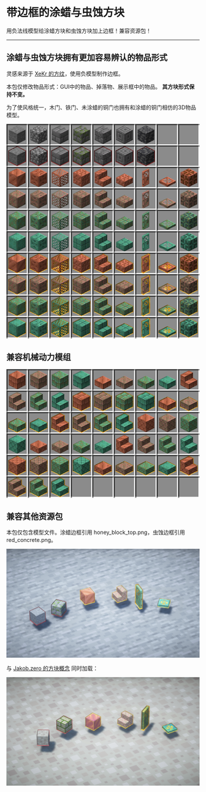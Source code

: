 # 带边框的涂蜡与虫蚀方块

用负法线模型给涂蜡方块和虫蚀方块加上边框！兼容资源包！

---

## 涂蜡与虫蚀方块拥有更加容易辨认的物品形式

灵感来源于 [XeKr 的方纹](https://www.mczwlt.net/resource/lsd5dbu4)，使用负模型制作边框。

本包仅修改物品形式：GUI中的物品、掉落物、展示框中的物品。 **其方块形式保持不变。**

为了使风格统一，木门、铁门、未涂蜡的铜门也拥有和涂蜡的铜门相仿的3D物品模型。

![comparison](https://github.com/GrakePch/Waxed-InfestedOutlines/blob/master/images/comparison.png?raw=true)

## 兼容机械动力模组

![comparison_create_mod](https://github.com/GrakePch/Waxed-InfestedOutlines/blob/master/images/comparison_create_mod.png?raw=true)

## 兼容其他资源包

本包仅包含模型文件。涂蜡边框引用 honey_block_top.png，虫蚀边框引用 red_concrete.png。

![dropped](https://github.com/GrakePch/Waxed-InfestedOutlines/blob/master/images/dropped.png?raw=true)

与 [Jakob.zero 的方块概念](https://modrinth.com/resourcepack/blockpixel) 同时加载：

![dropped_blockpixel](https://github.com/GrakePch/Waxed-InfestedOutlines/blob/master/images/dropped_blockpixel.png?raw=true)

